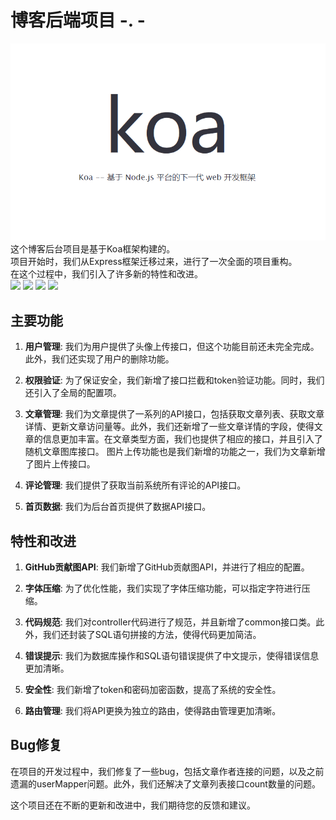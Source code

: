 # 博客后端项目 -. -

<img src="https://github.com/lzyszds/bokeadminkoa/blob/master/mdfiles/koaLogo.png?raw=true">
<br>这个博客后台项目是基于Koa框架构建的。
<br>项目开始时，我们从Express框架迁移过来，进行了一次全面的项目重构。
<br>在这个过程中，我们引入了许多新的特性和改进。
<br>
<img src="https://img.shields.io/badge/node-20.x-brightgreen.svg">
<img src="https://img.shields.io/badge/Mysql-5.x-brightgreen" >
<img src="https://img.shields.io/badge/Koa-2.x-blue" >
<img src="https://img.shields.io/badge/TypeScript-5.x-yellow">


## 主要功能

1. **用户管理**: 我们为用户提供了头像上传接口，但这个功能目前还未完全完成。此外，我们还实现了用户的删除功能。

2. **权限验证**: 为了保证安全，我们新增了接口拦截和token验证功能。同时，我们还引入了全局的配置项。

3. **文章管理**:
   我们为文章提供了一系列的API接口，包括获取文章列表、获取文章详情、更新文章访问量等。此外，我们还新增了一些文章详情的字段，使得文章的信息更加丰富。在文章类型方面，我们也提供了相应的接口，并且引入了随机文章图库接口。
   图片上传功能也是我们新增的功能之一，我们为文章新增了图片上传接口。
   

4. **评论管理**: 我们提供了获取当前系统所有评论的API接口。

5. **首页数据**: 我们为后台首页提供了数据API接口。

## 特性和改进

1. **GitHub贡献图API**: 我们新增了GitHub贡献图API，并进行了相应的配置。

2. **字体压缩**: 为了优化性能，我们实现了字体压缩功能，可以指定字符进行压缩。

3. **代码规范**: 我们对controller代码进行了规范，并且新增了common接口类。此外，我们还封装了SQL语句拼接的方法，使得代码更加简洁。

4. **错误提示**: 我们为数据库操作和SQL语句错误提供了中文提示，使得错误信息更加清晰。

5. **安全性**: 我们新增了token和密码加密函数，提高了系统的安全性。

6. **路由管理**: 我们将API更换为独立的路由，使得路由管理更加清晰。

## Bug修复

在项目的开发过程中，我们修复了一些bug，包括文章作者连接的问题，以及之前遗漏的userMapper问题。此外，我们还解决了文章列表接口count数量的问题。

这个项目还在不断的更新和改进中，我们期待您的反馈和建议。
